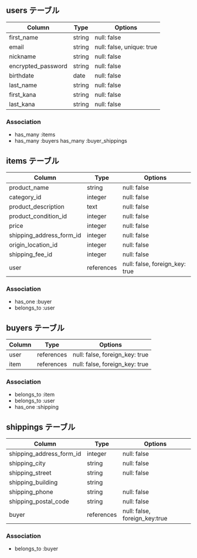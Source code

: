 ## users テーブル

| Column             | Type   | Options                   |
| ------------------ | ------ | ------------------------- |
| first_name         | string | null: false               |
| email              | string | null: false, unique: true |
| nickname           | string | null: false               |
| encrypted_password | string | null: false               |
| birthdate          | date   | null: false               |
| last_name          | string | null: false               |
| first_kana         | string | null: false               |
| last_kana          | string | null: false               |

### Association
- has_many :items
- has_many :buyers
  has_many :buyer_shippings

## items テーブル

| Column                  | Type    | Options                           |
| ----------------------  | ------- | ----------------------------------|
| product_name            | string  | null: false                       |
| category_id             | integer | null: false                       |
| product_description     | text    | null: false                       |
| product_condition_id    | integer | null: false                       |
| price                   | integer | null: false                       |
| shipping_address_form_id| integer | null: false                       |
| origin_location_id      | integer | null: false                       |
| shipping_fee_id         | integer | null: false                       |
| user                    | references | null: false, foreign_key: true |

### Association
- has_one :buyer
- belongs_to :user


## buyers テーブル

| Column       | Type       | Options                           |
| ------------ | ---------- | --------------------------------- |
| user         | references |  null: false, foreign_key: true   |
| item         | references |  null: false, foreign_key: true   |

### Association
- belongs_to :item
- belongs_to :user
- has_one :shipping


## shippings テーブル

| Column                  | Type         | Options                        |
| ------------------------| ------------ | ------------------------------ |
| shipping_address_form_id| integer      | null: false                    |
| shipping_city           | string       | null: false                    |
| shipping_street         | string       | null: false                    |
|   shipping_building     | string       |                                |
| shipping_phone          | string       | null: false                    |
| shipping_postal_code    | string       | null: false                    |
| buyer                   | references   | null: false, foreign_key:true |


### Association
- belongs_to :buyer


